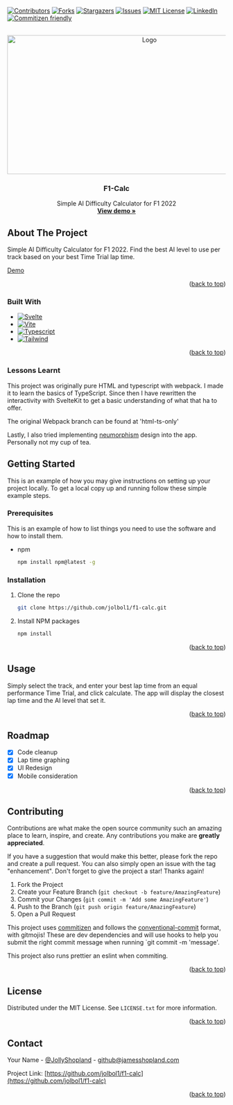 [![Contributors][contributors-shield]][contributors-url]
[![Forks][forks-shield]][forks-url]
[![Stargazers][stars-shield]][stars-url]
[![Issues][issues-shield]][issues-url]
[![MIT License][license-shield]][license-url]
[![LinkedIn][linkedin-shield]][linkedin-url]
[![Commitizen friendly](https://img.shields.io/badge/commitizen-friendly-brightgreen.svg)](http://commitizen.github.io/cz-cli/)

<br />
<div align="center">
  <a href="https://github.com/jolbol1/f1-calc">
    <img src="https://i.imgur.com/Q7B6KpJ.png" alt="Logo" width="640" height="320">
  </a>

<h3 align="center">F1-Calc</h3>

  <p align="center">
    Simple AI Difficulty Calculator for F1 2022
    <br />
    <a href="https://jamesshopland.com/f1-calc/"><strong>View demo »</strong></a>
  </p>
</div>

## About The Project

Simple AI Difficulty Calculator for F1 2022. Find the best AI level to use per track based on your best Time Trial lap time.

[Demo](http://jamesshopland.com/f1-calc/)

<p align="right">(<a href="#top">back to top</a>)</p>

### Built With

- [![Svelte][svelte-badge]][svelte-url]
- [![Vite][vite-badge]][vite-url]
- [![Typescript][typescript-badge]][typescript-url]
- [![Tailwind][tailwind-badge]][tailwind-url]

<p align="right">(<a href="#top">back to top</a>)</p>

### Lessons Learnt

This project was originally pure HTML and typescript with webpack. I made it to learn the basics of TypeScript. Since then I have rewritten the interactivity with SvelteKit to get a basic understanding of what that ha to offer.

The original Webpack branch can be found at 'html-ts-only'

Lastly, I also tried implementing [neumorphism](https://www.justinmind.com/ui-design/neumorphism) design into the app. Personally not my cup of tea.

<!-- GETTING STARTED -->

## Getting Started

This is an example of how you may give instructions on setting up your project locally.
To get a local copy up and running follow these simple example steps.

### Prerequisites

This is an example of how to list things you need to use the software and how to install them.

- npm
  ```sh
  npm install npm@latest -g
  ```

### Installation

1. Clone the repo
   ```sh
   git clone https://github.com/jolbol1/f1-calc.git
   ```
2. Install NPM packages
   ```sh
   npm install
   ```

<p align="right">(<a href="#top">back to top</a>)</p>

<!-- USAGE EXAMPLES -->

## Usage

Simply select the track, and enter your best lap time from an equal performance Time Trial, and click calculate. The app will display the closest lap time and the AI level that set it.

<p align="right">(<a href="#top">back to top</a>)</p>

<!-- ROADMAP -->

## Roadmap

- [x] Code cleanup
- [x] Lap time graphing
- [x] UI Redesign
- [x] Mobile consideration

<p align="right">(<a href="#top">back to top</a>)</p>

<!-- CONTRIBUTING -->

## Contributing

Contributions are what make the open source community such an amazing place to learn, inspire, and create. Any contributions you make are **greatly appreciated**.

If you have a suggestion that would make this better, please fork the repo and create a pull request. You can also simply open an issue with the tag "enhancement".
Don't forget to give the project a star! Thanks again!

1. Fork the Project
2. Create your Feature Branch (`git checkout -b feature/AmazingFeature`)
3. Commit your Changes (`git commit -m 'Add some AmazingFeature'`)
4. Push to the Branch (`git push origin feature/AmazingFeature`)
5. Open a Pull Request

This project uses [commitizen](https://github.com/commitizen/cz-cli) and follows the [conventional-commit](https://www.conventionalcommits.org/en/v1.0.0/) format, with gitmojis! These are dev dependencies and will use hooks to help you submit the right commit message when running `git commit -m 'message'.

This project also runs prettier an eslint when commiting.

<p align="right">(<a href="#top">back to top</a>)</p>

<!-- LICENSE -->

## License

Distributed under the MIT License. See `LICENSE.txt` for more information.

<p align="right">(<a href="#top">back to top</a>)</p>

<!-- CONTACT -->

## Contact

Your Name - [@JollyShopland](https://twitter.com/JollyShopland) - github@jamesshopland.com

Project Link: [https://github.com/jolbol1/f1-calc](https://github.com/jolbol1/f1-calc)

<p align="right">(<a href="#top">back to top</a>)</p>

<!-- MARKDOWN LINKS & IMAGES -->
<!-- https://www.markdownguide.org/basic-syntax/#reference-style-links -->

[contributors-shield]: https://img.shields.io/github/contributors/jolbol1/f1-calc.svg?style=for-the-badge
[contributors-url]: https://github.com/jolbol1/f1-calc/graphs/contributors
[forks-shield]: https://img.shields.io/github/forks/jolbol1/f1-calc.svg?style=for-the-badge
[forks-url]: https://github.com/jolbol1/f1-calc/network/members
[stars-shield]: https://img.shields.io/github/stars/jolbol1/f1-calc.svg?style=for-the-badge
[stars-url]: https://github.com/jolbol1/f1-calc/stargazers
[issues-shield]: https://img.shields.io/github/issues/jolbol1/f1-calc.svg?style=for-the-badge
[issues-url]: https://github.com/jolbol1/f1-calc/issues
[license-shield]: https://img.shields.io/github/license/jolbol1/f1-calc.svg?style=for-the-badge
[license-url]: https://github.com/jolbol1/f1-calc/blob/master/LICENSE.txt
[linkedin-shield]: https://img.shields.io/badge/-LinkedIn-black.svg?style=for-the-badge&logo=linkedin&colorB=555
[linkedin-url]: https://linkedin.com/in/james-shopland
[product-screenshot]: images/screenshot.png
[next.js]: https://img.shields.io/badge/next.js-000000?style=for-the-badge&logo=nextdotjs&logoColor=white
[next-url]: https://nextjs.org/
[react.js]: https://img.shields.io/badge/React-20232A?style=for-the-badge&logo=react&logoColor=61DAFB
[react-url]: https://reactjs.org/
[vue.js]: https://img.shields.io/badge/Vue.js-35495E?style=for-the-badge&logo=vuedotjs&logoColor=4FC08D
[vue-url]: https://vuejs.org/
[angular.io]: https://img.shields.io/badge/Angular-DD0031?style=for-the-badge&logo=angular&logoColor=white
[angular-url]: https://angular.io/
[svelte.dev]: https://img.shields.io/badge/Svelte-4A4A55?style=for-the-badge&logo=svelte&logoColor=FF3E00
[svelte-url]: https://svelte.dev/
[laravel.com]: https://img.shields.io/badge/Laravel-FF2D20?style=for-the-badge&logo=laravel&logoColor=white
[laravel-url]: https://laravel.com
[bootstrap.com]: https://img.shields.io/badge/Bootstrap-563D7C?style=for-the-badge&logo=bootstrap&logoColor=white
[bootstrap-url]: https://getbootstrap.com
[jquery.com]: https://img.shields.io/badge/jQuery-0769AD?style=for-the-badge&logo=jquery&logoColor=white
[jquery-url]: https://jquery.com
[typescript-badge]: https://img.shields.io/badge/typescript-%23007ACC.svg?style=for-the-badge&logo=typescript&logoColor=white
[typescript-url]: https://www.typescriptlang.org/
[tailwind-badge]: https://img.shields.io/badge/tailwindcss-%2338B2AC.svg?style=for-the-badge&logo=tailwind-css&logoColor=white
[tailwind-url]: https://tailwindcss.com/
[svelte-badge]: https://img.shields.io/badge/svelte-%23f1413d.svg?style=for-the-badge&logo=svelte&logoColor=white
[svelte-url]: https://svelte.dev/
[vite-badge]: https://img.shields.io/badge/vite-%23646CFF.svg?style=for-the-badge&logo=vite&logoColor=white
[vite-url]: https://vitejs.dev/
